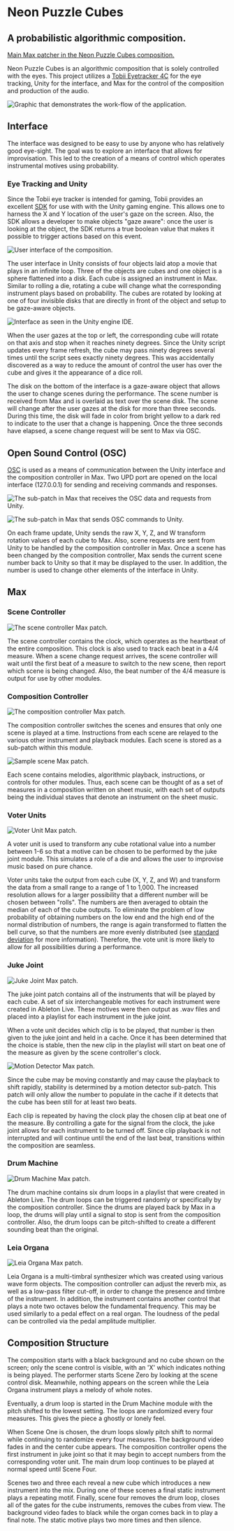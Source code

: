 # Neon Puzzle Cubes
## A probabilistic algorithmic composition.
[Main Max patcher in the Neon Puzzle Cubes composition.](https://github.com/boomninjavanish/media/neonPuzzleCubes/maxMain.png)

Neon Puzzle Cubes is an algorithmic composition that is solely controlled with the eyes. This project utilizes a [Tobii Eyetracker 4C](https://gaming.tobii.com/product/tobii-eye-tracker-4c/) for the eye tracking, Unity for the interface, and Max for the control of the composition and production of the audio.

![Graphic that demonstrates the work-flow of the application.](https://github.com/boomninjavanish/media/neonPuzzleCubes/workflow.png)

## Interface

The interface was designed to be easy to use by anyone who has relatively good eye-sight. The goal was to explore an interface that allows for improvisation. This led to the creation of a means of control which operates instrumental motives using probability.

### Eye Tracking and Unity

Since the Tobii eye tracker is intended for gaming, Tobii provides an excellent [SDK](https://developer.tobii.com/pc-gaming/unity-sdk/) for use with with the Unity gaming engine. This allows one to harness the X and Y location of the user's gaze on the screen. Also, the SDK allows a developer to make objects "gaze aware": once the user is looking at the object, the SDK returns a true boolean value that makes it possible to trigger actions based on this event.

![User interface of the composition.](https://github.com/boomninjavanish/media/neonPuzzleCubes/userInterface.png)

The user interface in Unity consists of four objects laid atop a movie that plays in an infinite loop. Three of the objects are cubes and one object is a sphere flattened into a disk. Each cube is assigned an instrument in Max. Similar to rolling a die, rotating a cube will change what the corresponding instrument plays based on probability. The cubes are rotated by looking at one of four invisible disks that are directly in front of the object and setup to be gaze-aware objects. 

![Interface as seen in the Unity engine IDE.](https://github.com/boomninjavanish/media/neonPuzzleCubes/userInterfaceUnity.png)

When the user gazes at the top or left, the corresponding cube will rotate on that axis and stop when it reaches ninety degrees. Since the Unity script updates every frame refresh, the cube may pass ninety degrees several times until the script sees exactly ninety degrees. This was accidentally discovered as a way to reduce the amount of control the user has over the cube and gives it the appearance of a dice roll.

The disk on the bottom of the interface is a gaze-aware object that allows the user to change scenes during the performance. The scene number is received from Max and is overlaid as text over the scene disk. The scene will change after the user gazes at the disk for more than three seconds. During this time, the disk will fade in color from bright yellow to a dark red to indicate to the user that a change is happening. Once the three seconds have elapsed, a scene change request will be sent to Max via OSC.

## Open Sound Control (OSC)

[OSC](http://opensoundcontrol.org/introduction-osc) is used as a means of communication between the Unity interface and the composition controller in Max. Two UPD port are opened on the local interface (127.0.0.1) for sending and receiving commands and responses.  

![The sub-patch in Max that receives the OSC data and requests from Unity.](https://github.com/boomninjavanish/media/neonPuzzleCubes/maxOscReceiver.png)

![The sub-patch in Max that sends OSC commands to Unity.](https://github.com/boomninjavanish/media/neonPuzzleCubes/maxOscSender.png)

On each frame update, Unity sends the raw X, Y, Z, and W transform rotation values of each cube to Max. Also, scene requests are sent from Unity to be handled by the composition controller in Max. Once a scene has been changed by the composition controller, Max sends the current scene number back to Unity so that it may be displayed to the user. In addition, the number is used to change other elements of the interface in Unity. 

## Max

### Scene Controller

![The scene controller Max patch.](https://github.com/boomninjavanish/media/neonPuzzleCubes/maxSceneController.png)

The scene controller contains the clock, which operates as the heartbeat of the entire composition. This clock is also used to track each beat in a 4/4 measure. When a scene change request arrives, the scene controller will wait until the first beat of a measure to switch to the new scene, then report which scene is being changed. Also, the beat number of the 4/4 measure is output for use by other modules.

### Composition Controller

![The composition controller Max patch.](https://github.com/boomninjavanish/media/neonPuzzleCubes/maxCompController.png)

The composition controller switches the scenes and ensures that only one scene is played at a time. Instructions from each scene are relayed to the various other instrument and playback modules. Each scene is stored as a sub-patch within this module.

![Sample scene Max patch.](https://github.com/boomninjavanish/media/neonPuzzleCubes/maxScene.png)

Each scene contains melodies, algorithmic playback, instructions, or controls for other modules. Thus, each scene can be thought of as a set of measures in a composition written on sheet music, with each set of outputs being the individual staves that denote an instrument on the sheet music.

### Voter Units 

![Voter Unit Max patch.](https://github.com/boomninjavanish/media/neonPuzzleCubes/maxVoterUnit.png)

A voter unit is used to transform any cube rotational value into a number between 1-6 so that a motive can be chosen to be performed by the juke joint module. This simulates a role of a die and allows the user to improvise music based on pure chance.

Voter units take the output from each cube (X, Y, Z, and W) and transform the data from a small range to a range of 1 to 1,000. The increased resolution allows for a larger possibility that a different number will be chosen between "rolls". The numbers are then averaged to obtain the median of each of the cube outputs. To eliminate the problem of low probability of obtaining numbers on the low end and the high end of the normal distribution of numbers, the range is again transformed to flatten the bell curve, so that the numbers are more evenly distributed (see [standard deviation](https://en.wikipedia.org/wiki/Standard_deviation) for more information). Therefore, the vote unit is more likely to allow for all possibilities during a performance.

### Juke Joint

![Juke Joint Max patch.](https://github.com/boomninjavanish/media/neonPuzzleCubes/maxJukeJoint.png)

The juke joint patch contains all of the instruments that will be played by each cube. A set of six interchangeable motives for each instrument were created in Ableton Live. These motives were then output as .wav files and placed into a playlist for each instrument in the juke joint.

When a vote unit decides which clip is to be played, that number is then given to the juke joint and held in a cache. Once it has been determined that the choice is stable, then the new clip in the playlist will start on beat one of the measure as given by the scene controller's clock. 

![Motion Detector Max patch.](https://github.com/boomninjavanish/media/neonPuzzleCubes/maxMotionDetector.png)

Since the cube may be moving constantly and may cause the playback to shift rapidly, stability is determined by a motion detector sub-patch. This patch will only allow the number to populate in the cache if it detects that the cube has been still for at least two beats.

Each clip is repeated by having the clock play the chosen clip at beat one of the measure. By controlling a gate for the signal from the clock, the juke joint allows for each instrument to be turned off. Since clip playback is not interrupted and will continue until the end of the last beat, transitions within the composition are seamless.

### Drum Machine

![Drum Machine Max patch.](https://github.com/boomninjavanish/media/neonPuzzleCubes/maxDrumMachine.png)

The drum machine contains six drum loops in a playlist that were created in Ableton Live. The drum loops can be triggered randomly or specifically by the composition controller. Since the drums are played back by Max in a loop, the drums will play until a signal to stop is sent from the composition controller. Also, the drum loops can be pitch-shifted to create a different sounding beat than the original.

### Leia Organa

![Leia Organa Max patch.](https://github.com/boomninjavanish/media/neonPuzzleCubes/maxLeiaOrgana.png)

Leia Organa is a multi-timbral synthesizer which was created using various wave form objects. The composition controller can adjust the reverb mix, as well as a low-pass filter cut-off, in order to change the presence and timbre of the instrument. In addition, the instrument contains another control that plays a note two octaves below the fundamental frequency. This may be used similarly to a pedal effect on a real organ. The loudness of the pedal can be controlled via the pedal amplitude multiplier.

## Composition Structure

The composition starts with a black background and no cube shown on the screen; only the scene control is visible, with an 'X' which indicates nothing is being played. The performer starts Scene Zero by looking at the scene control disk. Meanwhile, nothing appears on the screen while the Leia Organa instrument plays a melody of whole notes. 

Eventually, a drum loop is started in the Drum Machine module with the pitch shifted to the lowest setting. The loops are randomized every four measures. This gives the piece a ghostly or lonely feel.

When Scene One is chosen, the drum loops slowly pitch shift to normal while continuing to randomize every four measures. The background video fades in and the center cube appears. The composition controller opens the first instrument in juke joint so that it may begin to accept numbers from the corresponding voter unit. The main drum loop continues to be played at normal speed until Scene Four.

Scenes two and three each reveal a new cube which introduces a new instrument into the mix. During one of these scenes a final static instrument plays a repeating motif. Finally, scene four removes the drum loop, closes all of the gates for the cube instruments, removes the cubes from view. The background video fades to black while the organ comes back in to play a final note. The static motive plays two more times and then silence.